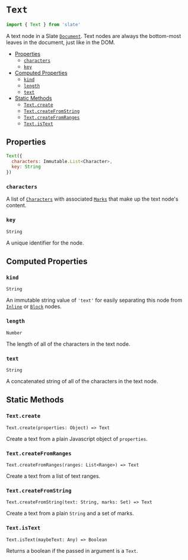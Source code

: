 
# `Text`

```js
import { Text } from 'slate'
```

A text node in a Slate [`Document`](./document.md). Text nodes are always the bottom-most leaves in the document, just like in the DOM.

- [Properties](#properties)
  - [`characters`](#characters)
  - [`key`](#key)
- [Computed Properties](#computed-properties)
  - [`kind`](#kind)
  - [`length`](#length)
  - [`text`](#text)
- [Static Methods](#static-methods)
  - [`Text.create`](#textcreate)
  - [`Text.createFromString`](#textcreatefromstring)
  - [`Text.createFromRanges`](#textcreatefromranges)
  - [`Text.isText`](#textistext)

## Properties

```js
Text({
  characters: Immutable.List<Character>,
  key: String
})
```

### `characters`

A list of [`Characters`](./character.md) with associated [`Marks`](./mark.md) that make up the text node's content.

### `key`
`String`

A unique identifier for the node.


## Computed Properties

### `kind`
`String`

An immutable string value of `'text'` for easily separating this node from [`Inline`](./inline.md) or [`Block`](./block.md) nodes.

### `length`
`Number`

The length of all of the characters in the text node.

### `text`
`String`

A concatenated string of all of the characters in the text node.


## Static Methods

### `Text.create`
`Text.create(properties: Object) => Text`

Create a text from a plain Javascript object of `properties`.

### `Text.createFromRanges`
`Text.createFromRanges(ranges: List<Range>) => Text`

Create a text from a list of text ranges.

### `Text.createFromString`
`Text.createFromString(text: String, marks: Set) => Text`

Create a text from a plain `String` and a set of marks.

### `Text.isText`
`Text.isText(maybeText: Any) => Boolean`

Returns a boolean if the passed in argument is a `Text`.
